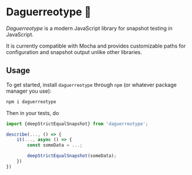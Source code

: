 # Daguerreotype 📸

_Daguerreotype_ is a modern JavaScript library for snapshot testing in JavaScript.

It is currently compatible with Mocha and provides customizable paths for configuration and snapshot output unlike other libraries.

## Usage

To get started, install `daguerreotype` through `npm` (or whatever package manager you use):

```sh
npm i daguerreotype
```

Then in your tests, do

```ts
import {deepStrictEqualSnapshot} from 'daguerreotype';

describe(..., () => {
    it(..., async () => {
        const someData = ...;

        deepStrictEqualSnapshot(someData);
    })
})
```

